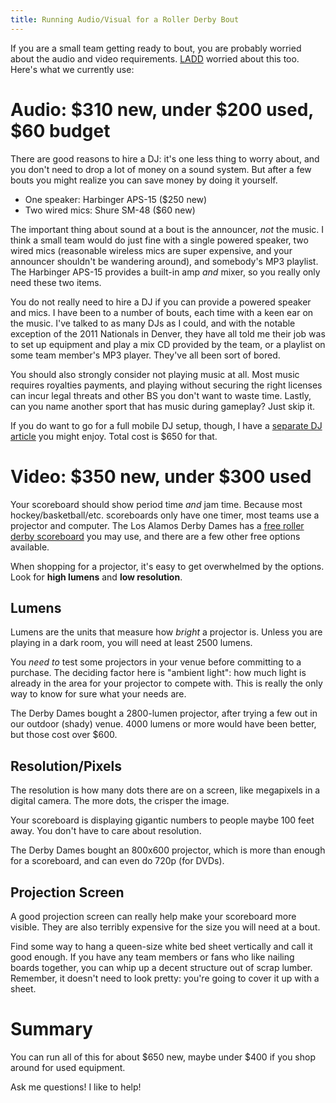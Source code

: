 ```yaml
---
title: Running Audio/Visual for a Roller Derby Bout
---
```


If you are a small team getting ready to bout, you are probably
worried about the audio and video requirements. 
[LADD](http://losalamosderbydames.com/) worried about this too. 
Here's what we currently use:

Audio: $310 new, under $200 used, $60 budget
============================================

There are good reasons to hire a DJ:  it's one less thing to worry
about, and you don't need to drop a lot of money on a sound system. 
But after a few bouts you might realize you can save money by doing it
yourself.

* One speaker: Harbinger APS-15 ($250 new)
* Two wired mics: Shure SM-48 ($60 new)

The important thing about sound at a bout is the announcer, *not* the
music.  I think a small team would do just fine with a single powered
speaker, two wired mics (reasonable wireless mics are super expensive,
and your announcer shouldn't be wandering around), and somebody's MP3 playlist.  The
Harbinger APS-15 provides a built-in amp *and* mixer, so you really
only need these two items.

You do not really need to hire a DJ if you can provide a powered speaker
and mics.  I have been to a number of bouts, each time with a keen ear
on the music.  I've talked to as many DJs as I could, and with the
notable exception of the 2011 Nationals in Denver, they have all told
me their job was to set up equipment and play a mix CD provided by the
team, or a playlist on some team member's MP3 player.  They've all been
sort of bored.

You should also strongly consider not playing music at all.
Most music requires royalties payments,
and playing without securing the right licenses can incur legal threats and
other BS you don't want to waste time.
Lastly, can you name another sport that has music during gameplay?
Just skip it.

If you do want to go for a full mobile DJ setup, though, I have a
[separate DJ article](dj.html) you might enjoy.  Total cost is
$650 for that.


Video: $350 new, under $300 used
================================

Your scoreboard should show period time *and* jam time.  Because most
hockey/basketball/etc. scoreboards only have one timer, most teams use
a projector and computer.  The Los Alamos Derby Dames has a 
[free roller derby scoreboard](http://woozle.org/scoreboard/) you may
use, and there are a few other free options available.

When shopping for a projector, it's easy to get overwhelmed by the
options.  Look for **high lumens** and **low resolution**.

Lumens
------

Lumens are the units that measure how *bright* a projector is.  Unless
you are playing in a dark room, you will need at least 2500 lumens.

You *need to* test some projectors in your venue before committing to a
purchase.  The deciding factor here is "ambient light": how much light
is already in the area for your projector to compete with.  This is really
the only way to know for sure what your needs are.

The Derby Dames bought a 2800-lumen projector, after trying a few out
in our outdoor (shady) venue.  4000 lumens or more would have been
better, but those cost over $600.


Resolution/Pixels
-----------------

The resolution is how many dots there are on a screen, like megapixels in
a digital camera.  The more dots, the crisper the image.

Your scoreboard is displaying gigantic numbers to people maybe 100 feet
away.  You don't have to care about resolution.

The Derby Dames bought an 800x600 projector, which is more than enough for
a scoreboard, and can even do 720p (for DVDs).


Projection Screen
-----------------

A good projection screen can really help make your scoreboard more visible.
They are also terribly expensive for the size you will need at a bout.

Find some way to hang a queen-size white bed sheet vertically and call
it good enough.  If you have any team members or fans who like nailing boards
together, you can whip up a decent structure out of scrap lumber.  Remember,
it doesn't need to look pretty: you're going to cover it up with a sheet.


Summary
=======

You can run all of this for about $650 new, maybe under $400 if you
shop around for used equipment.

Ask me questions!  I like to help!
